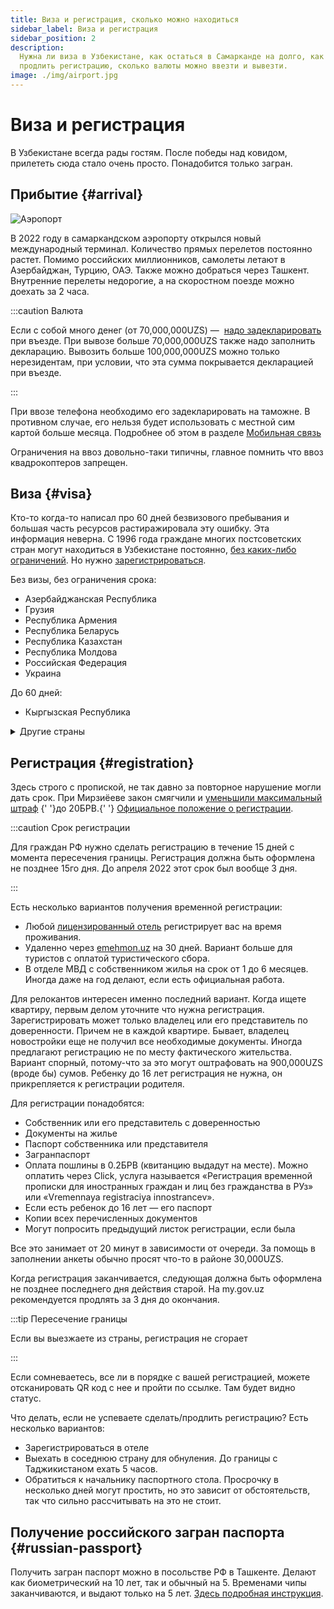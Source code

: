 ```yaml
---
title: Виза и регистрация, сколько можно находиться
sidebar_label: Виза и регистрация
sidebar_position: 2
description:
  Нужна ли виза в Узбекистане, как остаться в Самарканде на долго, как сделать и
  продлить регистрацию, сколько валюты можно ввезти и вывезти.
image: ./img/airport.jpg
---
```


# Виза и регистрация

В Узбекистане всегда рады гостям. После победы над ковидом, прилететь сюда стало
очень просто. Понадобится только загран.

## Прибытие {#arrival}

![Аэропорт](img/airport.jpg)

В 2022 году в самаркандском аэропорту открылся новый международный терминал.
Количество прямых перелетов постоянно растет. Помимо российских миллионников,
самолеты летают в Азербайджан, Турцию, ОАЭ. Также можно добраться через Ташкент.
Внутренние перелеты недорогие, а на скоростном поезде можно доехать за 2 часа.

:::caution Валюта

Если с собой много денег (от 70,000,000UZS) —
&nbsp;[надо задекларировать](https://lex.uz/docs/3540206#3541827) при въезде.
При вывозе больше 70,000,000UZS также надо заполнить декларацию. Вывозить больше
100,000,000UZS можно только нерезидентам, при условии, что эта сумма покрывается
декларацией при въезде.

:::

При ввозе телефона необходимо его задекларировать на таможне. В противном
случае, его нельзя будет использовать с местной сим картой больше месяца.
Подробнее об этом в разделе
[Мобильная связь](../services/communication.md#mobile)

Ограничения на ввоз довольно-таки типичны, главное помнить что ввоз
квадрокоптеров запрещен.

## Виза {#visa}

Кто-то когда-то написал про 60 дней безвизового пребывания и большая часть
ресурсов растиражировала эту ошибку. Эта информация неверна. С 1996 года
граждане многих постсоветских стран могут находиться в Узбекистане постоянно,
[без каких-либо ограничений](https://lex.uz/mobileact/513096#4573817). Но нужно
[зарегистрироваться](#registration).

Без визы, без ограничения срока:

- Азербайджанская Республика
- Грузия
- Республика Армения
- Республика Беларусь
- Республика Казахстан
- Республика Молдова
- Российская Федерация
- Украина

До 60 дней:

- Кыргызская Республика

<details>
  <summary>Другие страны</summary>

До 30 дней:

- Австралийский Союз
- Австрийская Республика
- Аргентинская Республика
- Босния и Герцеговина
- Ватикан
- Великое Герцогство Люксембурга
- Венгрия
- Государство Бруней-Даруссалам
- Государство Израиль
- Греческая Республика
- Ирландия
- Исландия
- Итальянская Республика
- Канада
- Княжество Андорра
- Княжество Лихтенштейн
- Княжество Монако
- Королевство Бельгия
- Королевство Дания
- Королевство Испания
- Королевство Нидерланды
- Королевство Норвегия
- Королевство Швеция
- Латвийская Республика
- Литовская Республика
- Малайзия
- Монголия
- Новая Зеландия
- Объединенные Арабские Эмираты
- Португальская Республика
- Республика Болгария
- Республика Индонезия
- Республика Кипр
- Республика Корея
- Республика Мальта
- Республика Польша
- Республика Сан-Марино
- Республика Сербия
- Республика Словения
- Республика Таджикистан
- Республика Хорватия
- Республика Чили
- Румыния
- Сингапур
- Словацкая Республика
- Соединённое Королевство Великобритании и Северной Ирландии
- Турецкая Республика
- Федеративная Республика Бразилия
- Федеративная Республика Германия
- Финляндская Республика
- Французская Республика
- Черногория
- Чешская Республика
- Швейцарская Конфедерация
- Эстонская Республика
- Япония
- Антигуа и Барбуда
- Барбадос
- Белиз
- Гренада
- Доминиканская Республика
- Мексиканские Соединенные Штаты
- Республика Гватемала
- Республика Гондурас
- Республика Коста-Рика
- Республика Куба
- Республика Никарагуа
- Республика Панама
- Республика Тринидад и Тобаго
- Республика Эль-Сальвадор
- Сент-Винсент и Гренадины
- Сент-Люсия
- Содружество Багамских Островов
- Содружество Доминики
- Федерация Сент-Китс и Невис
- Ямайка

До 7 дней:

- Китайская Народная Республика, включая Гонконг

</details>

## Регистрация {#registration}

Здесь строго с пропиской, не так давно за повторное нарушение могли дать срок.
При Мирзиёеве закон смягчили и
[уменьшили максимальный штраф](https://www.norma.uz/novoe_v_zakonodatelstve/sankcii_za_narusheniya_pravil_prebyvaniya_peresmotreli)
{' '}до 20БРВ.{' '}
[Официальное положение о регистрации](https://lex.uz/ru/docs/4015759).

:::caution Срок регистрации

Для граждан РФ нужно сделать регистрацию в течение 15 дней с момента пересечения
границы. Регистрация должна быть оформлена не позднее 15го дня. До апреля 2022
этот срок был вообще 3 дня.

:::

Есть несколько вариантов получения временной регистрации:

- Любой
  [лицензированный отель](https://uzbektourism.uz/ru/committee/spisokgostin)
  регистрирует вас на время проживания.
- Удаленно через [emehmon.uz](https://emehmon.uz/) на 30 дней. Вариант больше
  для туристов с оплатой туристического сбора.
- В отделе МВД с собственником жилья на срок от 1 до 6 месяцев. Иногда даже на
  год делают, если есть официальная работа.

Для релокантов интересен именно последний вариант. Когда ищете квартиру, первым
делом уточните что нужна регистрация. Зарегистрировать может только владелец или
его представитель по доверенности. Причем не в каждой квартире. Бывает, владелец
новостройки еще не получил все необходимые документы. Иногда предлагают
регистрацию не по месту фактического жительства. Вариант спорный, потому-что за
это могут оштрафовать на 900,000UZS (вроде бы) сумов. Ребенку до 16 лет
регистрация не нужна, он прикрепляется к регистрации родителя.

Для регистрации понадобятся:

- Собственник или его представитель с доверенностью
- Документы на жилье
- Паспорт собственника или представителя
- Загранпаспорт
- Оплата пошлины в 0.2БРВ (квитанцию выдадут на месте). Можно оплатить через
  Click, услуга называется «Регистрация временной прописки для иностранных
  граждан и лиц без гражданства в РУз» или «Vremennaya registraciya
  innostrancev».
- Если есть ребенок до 16 лет — его паспорт
- Копии всех перечисленных документов
- Могут попросить предыдущий листок регистрации, если была

Все это занимает от 20 минут в зависимости от очереди. За помощь в заполнении
анкеты обычно просят что-то в районе 30,000UZS.

Когда регистрация заканчивается, следующая должна быть оформлена не позднее
последнего дня действия старой. На my.gov.uz рекомендуется продлять за 3 дня до
окончания.

:::tip Пересечение границы

Если вы выезжаете из страны, регистрация не сгорает

:::

Если сомневаетесь, все ли в порядке с вашей регистрацией, можете отсканировать
QR код с нее и пройти по ссылке. Там будет видно статус.

Что делать, если не успеваете сделать/продлить регистрацию? Есть несколько
вариантов:

- Зарегистрироваться в отеле
- Выехать в соседнюю страну для обнуления. До границы с Таджикистаном ехать 5
  часов.
- Обратиться к начальнику паспортного стола. Просрочку в несколько дней могут
  простить, но это зависит от обстоятельств, так что сильно рассчитывать на это
  не стоит.

## Получение российского загран паспорта {#russian-passport}

Получить загран паспорт можно в посольстве РФ в Ташкенте. Делают как
биометрический на 10 лет, так и обычный на 5. Временами чипы заканчиваются, и
выдают только на 5 лет.
[Здесь подробная инструкция](https://telegra.ph/Poluchenie-biometricheskogo-zagran-pasporta-RF-na-10-let-cherez-posolstvo-RF-v-Tashkente-Aktualno-na-1-fevralya-2023-goda-02-05).
